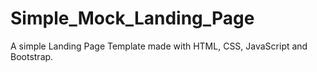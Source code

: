 # Simple_Mock_Landing_Page
A simple Landing Page Template made with HTML, CSS, JavaScript and Bootstrap.
